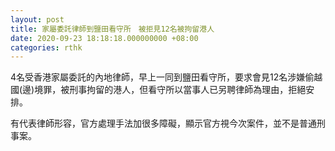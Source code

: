```yaml
---
layout: post
title: 家屬委託律師到鹽田看守所　被拒見12名被拘留港人
date: 2020-09-23 18:18:18.000000000 +08:00
categories: rthk
---
```


4名受香港家屬委託的內地律師，早上一同到鹽田看守所，要求會見12名涉嫌偷越國(邊)境罪，被刑事拘留的港人，但看守所以當事人已另聘律師為理由，拒絕安排。

有代表律師形容，官方處理手法加很多障礙，顯示官方視今次案件，並不是普通刑事案。
